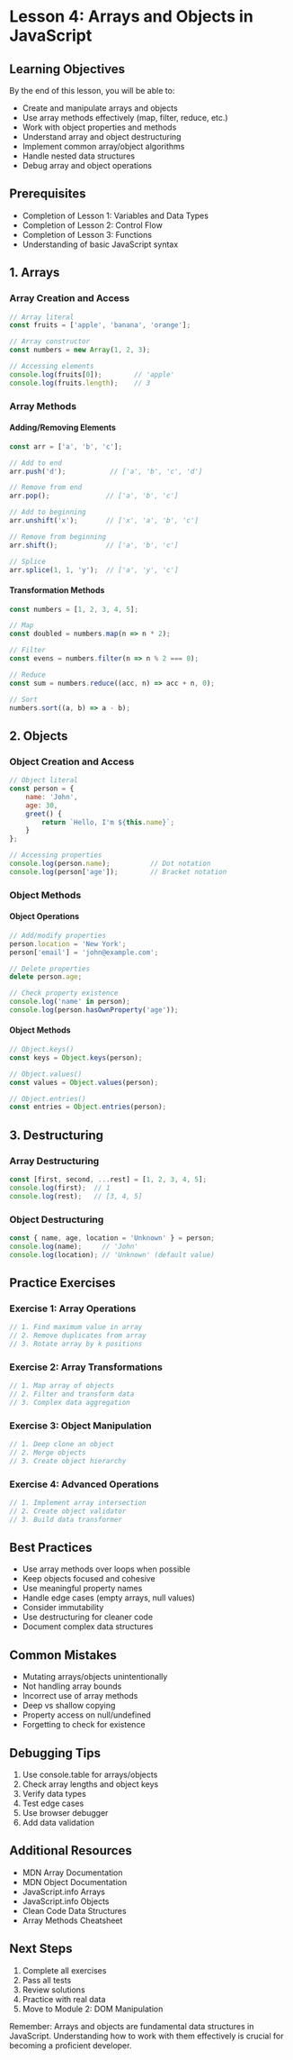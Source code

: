 # Lesson 4: Arrays and Objects in JavaScript

## Learning Objectives
By the end of this lesson, you will be able to:
- Create and manipulate arrays and objects
- Use array methods effectively (map, filter, reduce, etc.)
- Work with object properties and methods
- Understand array and object destructuring
- Implement common array/object algorithms
- Handle nested data structures
- Debug array and object operations

## Prerequisites
- Completion of Lesson 1: Variables and Data Types
- Completion of Lesson 2: Control Flow
- Completion of Lesson 3: Functions
- Understanding of basic JavaScript syntax

## 1. Arrays

### Array Creation and Access
```javascript
// Array literal
const fruits = ['apple', 'banana', 'orange'];

// Array constructor
const numbers = new Array(1, 2, 3);

// Accessing elements
console.log(fruits[0]);        // 'apple'
console.log(fruits.length);    // 3
```

### Array Methods

#### Adding/Removing Elements
```javascript
const arr = ['a', 'b', 'c'];

// Add to end
arr.push('d');           // ['a', 'b', 'c', 'd']

// Remove from end
arr.pop();              // ['a', 'b', 'c']

// Add to beginning
arr.unshift('x');       // ['x', 'a', 'b', 'c']

// Remove from beginning
arr.shift();            // ['a', 'b', 'c']

// Splice
arr.splice(1, 1, 'y');  // ['a', 'y', 'c']
```

#### Transformation Methods
```javascript
const numbers = [1, 2, 3, 4, 5];

// Map
const doubled = numbers.map(n => n * 2);

// Filter
const evens = numbers.filter(n => n % 2 === 0);

// Reduce
const sum = numbers.reduce((acc, n) => acc + n, 0);

// Sort
numbers.sort((a, b) => a - b);
```

## 2. Objects

### Object Creation and Access
```javascript
// Object literal
const person = {
    name: 'John',
    age: 30,
    greet() {
        return `Hello, I'm ${this.name}`;
    }
};

// Accessing properties
console.log(person.name);          // Dot notation
console.log(person['age']);        // Bracket notation
```

### Object Methods

#### Object Operations
```javascript
// Add/modify properties
person.location = 'New York';
person['email'] = 'john@example.com';

// Delete properties
delete person.age;

// Check property existence
console.log('name' in person);
console.log(person.hasOwnProperty('age'));
```

#### Object Methods
```javascript
// Object.keys()
const keys = Object.keys(person);

// Object.values()
const values = Object.values(person);

// Object.entries()
const entries = Object.entries(person);
```

## 3. Destructuring

### Array Destructuring
```javascript
const [first, second, ...rest] = [1, 2, 3, 4, 5];
console.log(first);  // 1
console.log(rest);   // [3, 4, 5]
```

### Object Destructuring
```javascript
const { name, age, location = 'Unknown' } = person;
console.log(name);     // 'John'
console.log(location); // 'Unknown' (default value)
```

## Practice Exercises

### Exercise 1: Array Operations
```javascript
// 1. Find maximum value in array
// 2. Remove duplicates from array
// 3. Rotate array by k positions
```

### Exercise 2: Array Transformations
```javascript
// 1. Map array of objects
// 2. Filter and transform data
// 3. Complex data aggregation
```

### Exercise 3: Object Manipulation
```javascript
// 1. Deep clone an object
// 2. Merge objects
// 3. Create object hierarchy
```

### Exercise 4: Advanced Operations
```javascript
// 1. Implement array intersection
// 2. Create object validator
// 3. Build data transformer
```

## Best Practices
- Use array methods over loops when possible
- Keep objects focused and cohesive
- Use meaningful property names
- Handle edge cases (empty arrays, null values)
- Consider immutability
- Use destructuring for cleaner code
- Document complex data structures

## Common Mistakes
- Mutating arrays/objects unintentionally
- Not handling array bounds
- Incorrect use of array methods
- Deep vs shallow copying
- Property access on null/undefined
- Forgetting to check for existence

## Debugging Tips
1. Use console.table for arrays/objects
2. Check array lengths and object keys
3. Verify data types
4. Test edge cases
5. Use browser debugger
6. Add data validation

## Additional Resources
- MDN Array Documentation
- MDN Object Documentation
- JavaScript.info Arrays
- JavaScript.info Objects
- Clean Code Data Structures
- Array Methods Cheatsheet

## Next Steps
1. Complete all exercises
2. Pass all tests
3. Review solutions
4. Practice with real data
5. Move to Module 2: DOM Manipulation

Remember: Arrays and objects are fundamental data structures in JavaScript. Understanding how to work with them effectively is crucial for becoming a proficient developer.